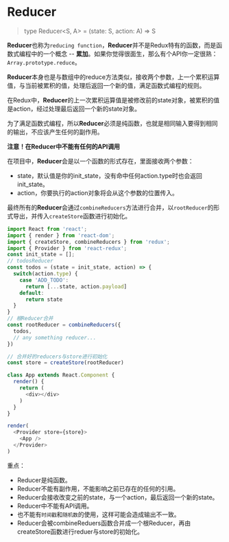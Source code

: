 # Reducer
> type Reducer<S, A> = (state: S, action: A) => S

**Reducer**也称为`reducing function`，**Reducer**并不是Redux特有的函数，而是函数式编程中的一个概念 -- **累加**。如果你觉得很面生，那么有个API你一定很熟：`Array.prototype.reduce`。

**Reducer**本身也是与数组中的reduce方法类似，接收两个参数，上一个累积运算值，与当前被累积的值，处理后返回一个新的值，满足函数式编程的规则。

在Redux中，**Reducer**的上一次累积运算值是被修改前的state对象，被累积的值是action，经过处理最后返回一个新的state对象。

为了满足函数式编程，所以**Reducer**必须是纯函数，也就是相同输入要得到相同的输出，不应该产生任何的副作用。

**注意！在Reducer中不能有任何的API调用**

在项目中，**Reducer**会是以一个函数的形式存在，里面接收两个参数：
- state，默认值是你的init_state，没有命中任何action.type时也会返回init_state。
- action，你要执行的action对象将会从这个参数的位置传入。

最终所有的**Reducer**会通过`combineReducers`方法进行合并，以`rootReducer`的形式导出，并传入`createStore`函数进行初始化。

```javascript
import React from 'react';
import { render } from 'react-dom';
import { createStore, combineReducers } from 'redux';
import { Provider } from 'react-redux';
const init_state = [];
// todosReducer
const todos = (state = init_state, action) => {
  switch(action.type) {
    case 'ADD_TODO':
      return [...state, action.payload]
    default:
      return state
  }
}
// 根Reducer合并
const rootReducer = combineReducers({
  todos,
  // any something reducer...
})

// 合并好的reducers与store进行初始化
const store = createStore(rootReducer)

class App extends React.Component {
  render() {
    return (
      <div></div>
    )
  }
}

render(
  <Provider store={store}>
    <App />
  </Provider>
)

```

重点：
- Reducer是纯函数。
- Reducer不能有副作用，不能影响之前已存在的任何的引用。
- Reducer会接收改变之前的state，与一个action，最后返回一个新的state。
- Reducer中不能有API调用。
- 也不能有`时间戳`和`随机数`的使用，这样可能会造成输出不一致。
- Reducer会被combineReduers函数合并成一个根Reducer，再由createStore函数进行reduer与store的初始化。